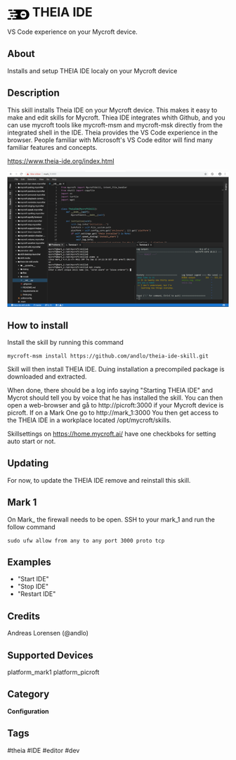 # <img src='theia.png' card_color='#40DBB0' width='50' style='vertical-align:bottom'/> THEIA IDE
VS Code experience on your Mycroft device.

## About
Installs and setup THEIA IDE localy on your Mycroft device

## Description
This skill installs Theia IDE on your Mycroft device. This makes it easy to make and edit skills for Mycroft. Thiea IDE integrates whith Github, and you can use mycroft tools like mycroft-msm and mycroft-msk directly from the integrated shell in the IDE.
Theia provides the VS Code experience in the browser.
People familiar with Microsoft's VS Code editor will find many familiar features and concepts.

https://www.theia-ide.org/index.html

<img src='screenshot.png' card_color='#40DBB0' width=800 style='vertical-align:bottom'/>

## How to install
Install the skill by running this command
```
mycroft-msm install https://github.com/andlo/theia-ide-skill.git
```
Skill will then install THEIA IDE. Duing installation a precompiled package is downloaded and extracted.

When done, there should be a log info saying "Starting THEIA IDE" and Mycrot should tell you by voice that he has installed the skill.
You can then open a web-browser and gå to http://picroft:3000 if your Mycroft device is picroft. If on a Mark One go to http://mark_1:3000
You then get access to the THEIA IDE in a workplace located /opt/mycroft/skills.

Skillsettings on https://home.mycroft.ai/ have one checkboks for setting auto start or not.


## Updating
For now, to update the THEIA IDE remove and reinstall this skill.

## Mark 1
On Mark_ the firewall needs to be open. SSH to your mark_1 and run the follow command
```
sudo ufw allow from any to any port 3000 proto tcp
```

## Examples
* "Start IDE"
* "Stop IDE"
* "Restart IDE"

## Credits
Andreas Lorensen (@andlo)

## Supported Devices
platform_mark1 platform_picroft

## Category
**Configuration**

## Tags
#theia
#IDE
#editor
#dev
